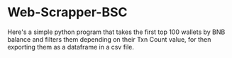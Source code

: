 # Web-Scrapper-BSC
Here's a simple python program that takes the first top 100 wallets by BNB balance and filters them depending on their Txn Count value, for then exporting them as a dataframe in a csv file.
